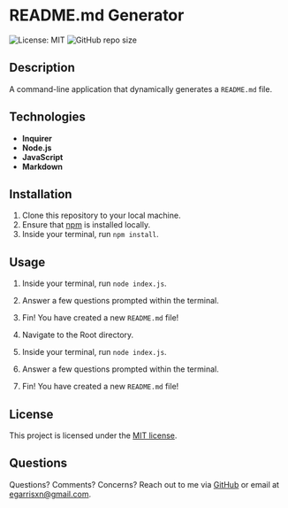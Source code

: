 # README.md Generator

![License: MIT](https://img.shields.io/badge/License-MIT-yellow.svg) ![GitHub repo size](https://img.shields.io/github/repo-size/egarrisxn/readme-generator)

## Description

A command-line application that dynamically generates a `README.md` file.

## Technologies

- **Inquirer**
- **Node.js**
- **JavaScript**
- **Markdown** 

## Installation

1. Clone this repository to your local machine.
2. Ensure that [npm](https://www.npmjs.com/) is installed locally.
3. Inside your terminal, run `npm install`.

## Usage

1. Inside your terminal, run `node index.js`.
2. Answer a few questions prompted within the terminal.
3. Fin! You have created a new `README.md` file!

4. Navigate to the Root directory.
5. Inside your terminal, run `node index.js`.
6. Answer a few questions prompted within the terminal.
7. Fin! You have created a new `README.md` file!

## License

This project is licensed under the [MIT license](https://opensource.org/licenses/MIT).

## Questions

Questions? Comments? Concerns? Reach out to me via [GitHub](https://github.com/EGARRISXN) or email at egarrisxn@gmail.com.
